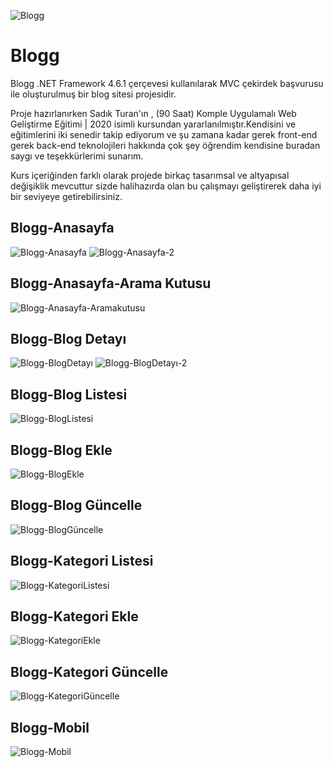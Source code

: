 ![Blogg](https://user-images.githubusercontent.com/57464067/73492512-e05a8800-43c1-11ea-88bc-f11fd4e148ec.png)
# Blogg
Blogg .NET Framework 4.6.1 çerçevesi kullanılarak MVC çekirdek başvurusu ile oluşturulmuş bir blog sitesi projesidir.

Proje hazırlanırken Sadık Turan'ın , (90 Saat) Komple Uygulamalı Web Geliştirme Eğitimi | 2020 isimli kursundan yararlanılmıştır.Kendisini ve eğitimlerini iki senedir takip ediyorum ve şu zamana kadar gerek front-end gerek back-end teknolojileri hakkında çok şey öğrendim kendisine buradan saygı ve teşekkürlerimi sunarım.

Kurs içeriğinden farklı olarak projede birkaç tasarımsal ve altyapısal değişiklik mevcuttur sizde halihazırda olan bu çalışmayı geliştirerek daha iyi bir seviyeye getirebilirsiniz.

## Blogg-Anasayfa
![Blogg-Anasayfa](https://user-images.githubusercontent.com/57464067/73491592-0717bf00-43c0-11ea-9ddf-a969c718cb3a.png)
![Blogg-Anasayfa-2](https://user-images.githubusercontent.com/57464067/73491593-0717bf00-43c0-11ea-9184-14d4594a51db.png)

## Blogg-Anasayfa-Arama Kutusu
![Blogg-Anasayfa-Aramakutusu](https://user-images.githubusercontent.com/57464067/73491735-5231d200-43c0-11ea-90dc-5183b4418234.png)

## Blogg-Blog Detayı
![Blogg-BlogDetayı](https://user-images.githubusercontent.com/57464067/73492138-2531ef00-43c1-11ea-8030-24aae837f267.png)
![Blogg-BlogDetayı-2](https://user-images.githubusercontent.com/57464067/73491866-93c27d00-43c0-11ea-9e9e-31986b90ac4d.png)

## Blogg-Blog Listesi
![Blogg-BlogListesi](https://user-images.githubusercontent.com/57464067/73492232-55798d80-43c1-11ea-96ac-e559504b789d.png)

## Blogg-Blog Ekle
![Blogg-BlogEkle](https://user-images.githubusercontent.com/57464067/73492333-85289580-43c1-11ea-94cf-8c381f7ee193.png)

## Blogg-Blog Güncelle
![Blogg-BlogGüncelle](https://user-images.githubusercontent.com/57464067/73492416-b6a16100-43c1-11ea-951a-57c65be362c1.png)

## Blogg-Kategori Listesi
![Blogg-KategoriListesi](https://user-images.githubusercontent.com/57464067/73492639-27e11400-43c2-11ea-93f7-02d26dc4ddcf.png)

## Blogg-Kategori Ekle
![Blogg-KategoriEkle](https://user-images.githubusercontent.com/57464067/73492789-74c4ea80-43c2-11ea-96b3-674ff2f09b0b.png)

## Blogg-Kategori Güncelle
![Blogg-KategoriGüncelle](https://user-images.githubusercontent.com/57464067/73492735-5959df80-43c2-11ea-854d-f92d2623259c.png)

## Blogg-Mobil
![Blogg-Mobil](https://user-images.githubusercontent.com/57464067/73493270-793dd300-43c3-11ea-8c7a-163ed63aef9d.png)
